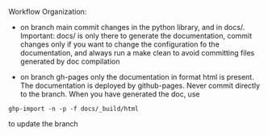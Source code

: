 Workflow Organization:

- on branch main commit changes in the python library, and in docs/. Important: docs/ is only there to generate the documentation, commit changes only if you want to change the configuration fo the documentation, and always run a make clean to avoid committing files generated by doc compilation

- on branch gh-pages only the documentation in format html is present. The documentation is deployed by github-pages. Never commit directly to the branch.
When you have generated the doc, use
```
ghp-import -n -p -f docs/_build/html
```
to update the branch
